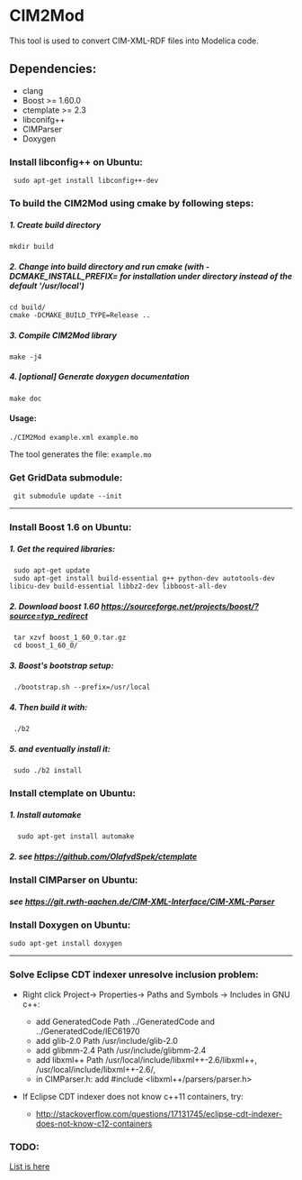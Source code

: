 # CIM2Mod

This tool is used to convert CIM-XML-RDF files into Modelica code.

## Dependencies:
* clang
* Boost >= 1.60.0
* ctemplate >= 2.3
* libconifg++
* CIMParser
* Doxygen


### Install libconfig++ on Ubuntu:
     sudo apt-get install libconfig++-dev


### To build the CIM2Mod using cmake by following steps:

##### 1. Create build directory

    mkdir build

##### 2. Change into build directory and run cmake (with -DCMAKE_INSTALL_PREFIX=<PREFIX> for installation under <PREFIX> directory instead of the default '/usr/local')

    cd build/
    cmake -DCMAKE_BUILD_TYPE=Release ..

##### 3. Compile CIM2Mod library

    make -j4


##### 4. [optional] Generate doxygen documentation

    make doc


#### Usage:

    ./CIM2Mod example.xml example.mo

  The tool generates the file: `example.mo`


### Get GridData submodule:

     git submodule update --init

***
### Install Boost 1.6 on Ubuntu:
##### 1. Get the required libraries:

     sudo apt-get update
     sudo apt-get install build-essential g++ python-dev autotools-dev libicu-dev build-essential libbz2-dev libboost-all-dev

##### 2. Download boost 1.60 https://sourceforge.net/projects/boost/?source=typ_redirect

     tar xzvf boost_1_60_0.tar.gz
     cd boost_1_60_0/

##### 3. Boost's bootstrap setup:

     ./bootstrap.sh --prefix=/usr/local

##### 4. Then build it with:

     ./b2

##### 5. and eventually install it:

     sudo ./b2 install

### Install ctemplate on Ubuntu:

##### 1. Install automake
      sudo apt-get install automake

##### 2. see https://github.com/OlafvdSpek/ctemplate

### Install CIMParser on Ubuntu:
##### see https://git.rwth-aachen.de/CIM-XML-Interface/CIM-XML-Parser

### Install Doxygen on Ubuntu:
	sudo apt-get install doxygen

***
### Solve Eclipse CDT indexer unresolve inclusion problem:
* Right click Project-> Properties-> Paths and Symbols -> Includes in GNU c++:

  * add GeneratedCode Path ../GeneratedCode and ../GeneratedCode/IEC61970
  * add glib-2.0 Path /usr/include/glib-2.0
  * add glibmm-2.4 Path /usr/include/glibmm-2.4
  * add libxml++ Path /usr/local/include/libxml++-2.6/libxml++, /usr/local/include/libxml++-2.6/,
  * in CIMParser.h: add #include \<libxml++/parsers/parser.h\>

* If Eclipse CDT indexer does not know c++11 containers, try:
  * http://stackoverflow.com/questions/17131745/eclipse-cdt-indexer-does-not-know-c12-containers

### TODO:
  [List is here](TODO.md)
